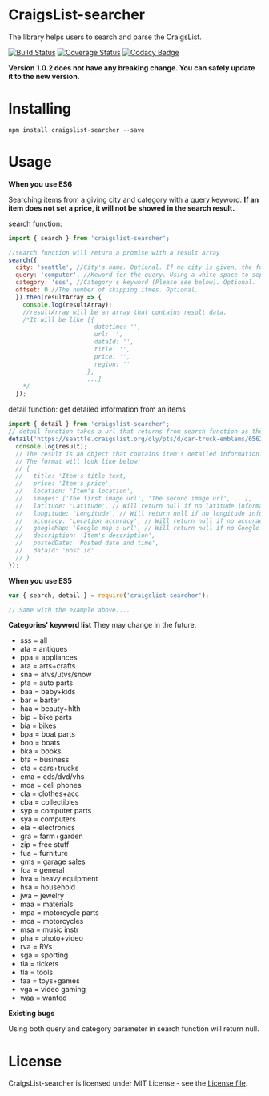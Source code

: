 # CraigsList-searcher

The library helps users to search and parse the CraigsList.

[![Build Status](https://travis-ci.org/PengWang0316/CraigslistSearcher.svg?branch=master)](https://travis-ci.org/PengWang0316/CraigslistSearcher) [![Coverage Status](https://coveralls.io/repos/github/PengWang0316/CraigslistSearcher/badge.svg?branch=master)](https://coveralls.io/github/PengWang0316/CraigslistSearcher?branch=master) [![Codacy Badge](https://api.codacy.com/project/badge/Grade/11801ff3af51468a88733665f3e2eac8)](https://www.codacy.com/app/PengWang0316/CraigslistSearcher?utm_source=github.com&amp;utm_medium=referral&amp;utm_content=PengWang0316/CraigslistSearcher&amp;utm_campaign=Badge_Grade)

**Version 1.0.2 does not have any breaking change. You can safely update it to the new version.**

# Installing

```
npm install craigslist-searcher --save
```

# Usage

**When you use ES6**

Searching items from a giving city and category with a query keyword.
**If an item does not set a price, it will not be showed in the search result.**

search function:
```javascript
import { search } from 'craigslist-searcher';

//search function will return a promise with a result array
search({
  city: 'seattle', //City's name. Optional. If no city is given, the function will search worldwidely.
  query: 'computer', //Keword for the query. Using a white space to separate multiple key words. (e.g. 'computer book')  Optional.
  category: 'sss', //Category's keyword (Please see below). Optional.
  offset: 0 //The number of skipping itmes. Optional.
  }).then(resultArray => {
    console.log(resultArray);
    //resultArray will be an array that contains result data.
    /*It will be like [{
                        datetime: '',
                        url: '',
                        dataId: '',
                        title: '',
                        price: '',
                        region: ''
                      },
                      ...]
    */
  });
```

detail function: get detailed information from an items
```javascript
import { detail } from 'craigslist-searcher';
// detail function takes a url that returns from search function as the parameter. Required.
detail('https://seattle.craigslist.org/oly/pts/d/car-truck-emblems/6562329918.html').then(result => {
  console.log(result);
  // The result is an object that contains item's detailed information.
  // The format will look like below:
  // {
  //   title: 'Item's title text,
  //   price: 'Item's price',
  //   location: 'Item's location',
  //   images: ['The first image url', 'The second image url', ...],
  //   latitude: 'Latitude', // Will return null if no latitude information
  //   longitude: 'Longitude', // Will return null if no longitude information
  //   accuracy: 'Location accuracy', // Will return null if no accuracy information
  //   googleMap: 'Google map's url', // Will return null if no Google map information
  //   description: 'Item's description',
  //   postedDate: 'Posted date and time',
  //   dataId: 'post id'
  // }
});
```

**When you use ES5**
```javascript
var { search, detail } = require('craigslist-searcher');

// Same with the example above....
```

**Categories' keyword list**
They may change in the future.

- sss = all
- ata = antiques
- ppa = appliances
- ara = arts+crafts
- sna = atvs/utvs/snow
- pta = auto parts
- baa = baby+kids
- bar = barter
- haa = beauty+hlth
- bip = bike parts
- bia = bikes
- bpa = boat parts
- boo = boats
- bka = books
- bfa = business
- cta = cars+trucks
- ema = cds/dvd/vhs
- moa = cell phones
- cla = clothes+acc
- cba = collectibles
- syp = computer parts
- sya = computers
- ela = electronics
- gra = farm+garden
- zip = free stuff
- fua = furniture
- gms = garage sales
- foa = general
- hva = heavy equipment
- hsa = household
- jwa = jewelry
- maa = materials
- mpa = motorcycle parts
- mca = motorcycles
- msa = music instr
- pha = photo+video
- rva = RVs
- sga = sporting
- tia = tickets
- tla = tools
- taa = toys+games
- vga = video gaming
- waa = wanted

**Existing bugs**

Using both query and category parameter in search function will return null.  

# License

CraigsList-searcher is licensed under MIT License - see the [License file](https://github.com/PengWang0316/CraigslistSearcher/blob/master/LICENSE).
